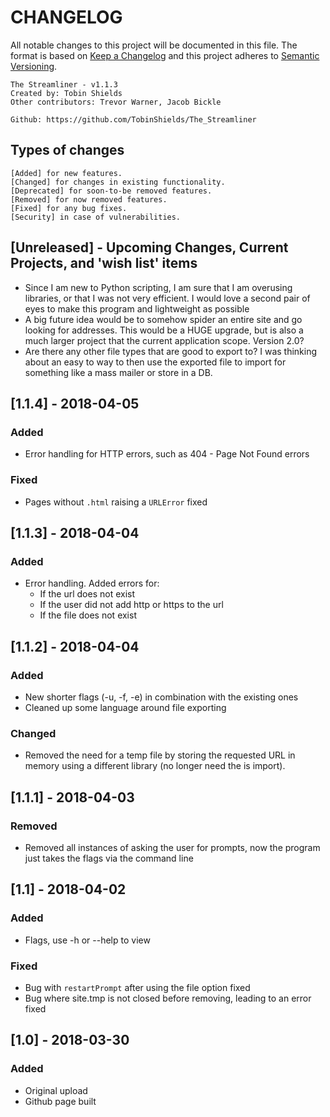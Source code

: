 # CHANGELOG
All notable changes to this project will be documented in this file. The format is based on [Keep a Changelog](http://keepachangelog.com/en/1.0.0/) and this project adheres to [Semantic Versioning](http://semver.org/spec/v2.0.0.html).

    The Streamliner - v1.1.3
    Created by: Tobin Shields
    Other contributors: Trevor Warner, Jacob Bickle

    Github: https://github.com/TobinShields/The_Streamliner

## Types of changes
    [Added] for new features.
    [Changed] for changes in existing functionality.
    [Deprecated] for soon-to-be removed features.
    [Removed] for now removed features.
    [Fixed] for any bug fixes.
    [Security] in case of vulnerabilities.

## [Unreleased] - Upcoming Changes, Current Projects, and 'wish list' items
* Since I am new to Python scripting, I am sure that I am overusing libraries, or that I was not very efficient. I would love a second pair of eyes to make this program and lightweight as possible
* A big future idea would be to somehow spider an entire site and go looking for addresses. This would be a HUGE upgrade, but is also a much larger project that the current application scope. Version 2.0?
* Are there any other file types that are good to export to? I was thinking about an easy to way to then use the exported file to import for something like a mass mailer or store in a DB.
## [1.1.4] - 2018-04-05
### Added
- Error handling for HTTP errors, such as 404 - Page Not Found errors
### Fixed
- Pages without `.html` raising a `URLError` fixed
## [1.1.3] - 2018-04-04
### Added
- Error handling. Added errors for:
  - If the url does not exist
  - If the user did not add http or https to the url
  - If the file does not exist

## [1.1.2] - 2018-04-04
### Added
- New shorter flags (-u, -f, -e) in combination with the existing ones
- Cleaned up some language around file exporting

### Changed
- Removed the need for a temp file by storing the requested URL in memory using a different library (no longer need the is import).

## [1.1.1] - 2018-04-03
### Removed
- Removed all instances of asking the user for prompts, now the program just takes the flags via the command line

## [1.1] - 2018-04-02
### Added
- Flags, use -h or --help to view
### Fixed
- Bug with `restartPrompt` after using the file option fixed
- Bug where site.tmp is not closed before removing, leading to an error fixed
## [1.0] - 2018-03-30
### Added
- Original upload
- Github page built
